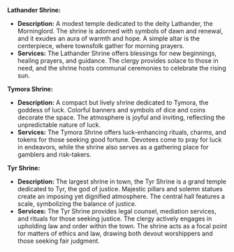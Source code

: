 **Lathander Shrine:**
   - **Description:** A modest temple dedicated to the deity Lathander, the Morninglord. The shrine is adorned with symbols of dawn and renewal, and it exudes an aura of warmth and hope. A simple altar is the centerpiece, where townsfolk gather for morning prayers.
   - **Services:** The Lathander Shrine offers blessings for new beginnings, healing prayers, and guidance. The clergy provides solace to those in need, and the shrine hosts communal ceremonies to celebrate the rising sun.

**Tymora Shrine:**
   - **Description:** A compact but lively shrine dedicated to Tymora, the goddess of luck. Colorful banners and symbols of dice and coins decorate the space. The atmosphere is joyful and inviting, reflecting the unpredictable nature of luck.
   - **Services:** The Tymora Shrine offers luck-enhancing rituals, charms, and tokens for those seeking good fortune. Devotees come to pray for luck in endeavors, while the shrine also serves as a gathering place for gamblers and risk-takers.

**Tyr Shrine:**
   - **Description:** The largest shrine in town, the Tyr Shrine is a grand temple dedicated to Tyr, the god of justice. Majestic pillars and solemn statues create an imposing yet dignified atmosphere. The central hall features a scale, symbolizing the balance of justice.
   - **Services:** The Tyr Shrine provides legal counsel, mediation services, and rituals for those seeking justice. The clergy actively engages in upholding law and order within the town. The shrine acts as a focal point for matters of ethics and law, drawing both devout worshippers and those seeking fair judgment.